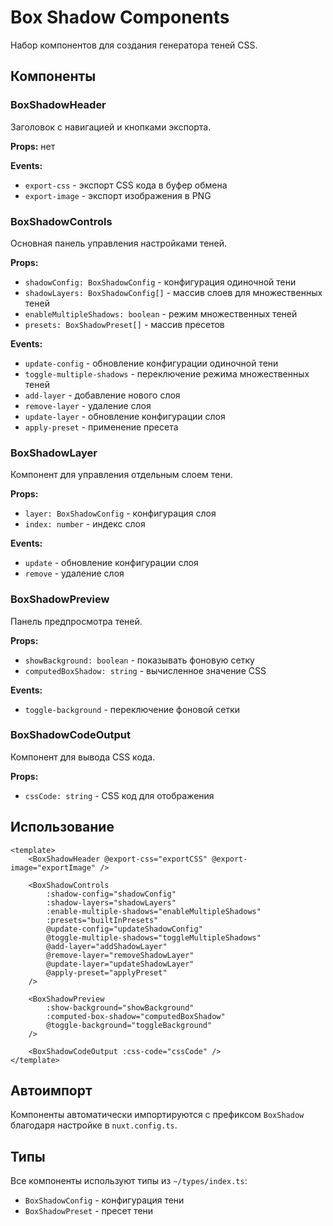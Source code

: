 # Box Shadow Components

Набор компонентов для создания генератора теней CSS.

## Компоненты

### BoxShadowHeader

Заголовок с навигацией и кнопками экспорта.

**Props:** нет

**Events:**

- `export-css` - экспорт CSS кода в буфер обмена
- `export-image` - экспорт изображения в PNG

### BoxShadowControls

Основная панель управления настройками теней.

**Props:**

- `shadowConfig: BoxShadowConfig` - конфигурация одиночной тени
- `shadowLayers: BoxShadowConfig[]` - массив слоев для множественных теней
- `enableMultipleShadows: boolean` - режим множественных теней
- `presets: BoxShadowPreset[]` - массив пресетов

**Events:**

- `update-config` - обновление конфигурации одиночной тени
- `toggle-multiple-shadows` - переключение режима множественных теней
- `add-layer` - добавление нового слоя
- `remove-layer` - удаление слоя
- `update-layer` - обновление конфигурации слоя
- `apply-preset` - применение пресета

### BoxShadowLayer

Компонент для управления отдельным слоем тени.

**Props:**

- `layer: BoxShadowConfig` - конфигурация слоя
- `index: number` - индекс слоя

**Events:**

- `update` - обновление конфигурации слоя
- `remove` - удаление слоя

### BoxShadowPreview

Панель предпросмотра теней.

**Props:**

- `showBackground: boolean` - показывать фоновую сетку
- `computedBoxShadow: string` - вычисленное значение CSS

**Events:**

- `toggle-background` - переключение фоновой сетки

### BoxShadowCodeOutput

Компонент для вывода CSS кода.

**Props:**

- `cssCode: string` - CSS код для отображения

## Использование

```vue
<template>
	<BoxShadowHeader @export-css="exportCSS" @export-image="exportImage" />

	<BoxShadowControls
		:shadow-config="shadowConfig"
		:shadow-layers="shadowLayers"
		:enable-multiple-shadows="enableMultipleShadows"
		:presets="builtInPresets"
		@update-config="updateShadowConfig"
		@toggle-multiple-shadows="toggleMultipleShadows"
		@add-layer="addShadowLayer"
		@remove-layer="removeShadowLayer"
		@update-layer="updateShadowLayer"
		@apply-preset="applyPreset"
	/>

	<BoxShadowPreview
		:show-background="showBackground"
		:computed-box-shadow="computedBoxShadow"
		@toggle-background="toggleBackground"
	/>

	<BoxShadowCodeOutput :css-code="cssCode" />
</template>
```

## Автоимпорт

Компоненты автоматически импортируются с префиксом `BoxShadow` благодаря настройке в `nuxt.config.ts`.

## Типы

Все компоненты используют типы из `~/types/index.ts`:

- `BoxShadowConfig` - конфигурация тени
- `BoxShadowPreset` - пресет тени
